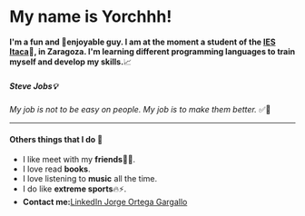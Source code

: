 # My name is Yorchhh!

**I'm a fun and :tada:enjoyable guy. I am at the moment a student of the **[IES Itaca](https://www.e-itaca.es/):memo:**, in Zaragoza. I'm learning different programming languages to train myself and develop my skills.**:chart_with_upwards_trend:


##### Steve Jobs:bulb:
*My job is not to be easy on people. My job is to make them better.*  :white_check_mark::rocket:


___
#### Others things that I do :triangular_flag_on_post:

- I like meet with my **friends**:beers::speech_balloon:.
- I love read **books**.
- I love listening to **music** all the time.
- I do like **extreme sports**:fire::zap:.
- **Contact me:**[LinkedIn Jorge Ortega Gargallo](https://www.linkedin.com/in/jorge-ortega-gargallo-508a26204)


